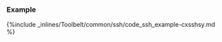 <!-- usedin: [ _legacy_docker/Toolbelt/ssh.md, _maestro/Toolbelt/ssh.md, _node/toolbelt/ssh.md, _rails/Toolbelt/ssh.md] -->


### Example

{%include _inlines/Toolbelt/common/ssh/code_ssh_example-cxsshsy.md %}
